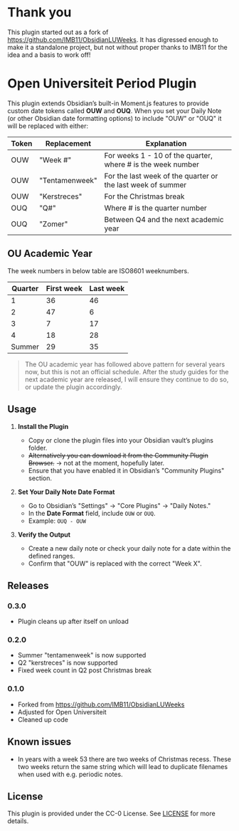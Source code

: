 # Thank you
This plugin started out as a fork of https://github.com/IMB11/ObsidianLUWeeks. It has digressed enough to make it a standalone project, but not without proper thanks to IMB11 for the idea and a basis to work off!

# Open Universiteit Period Plugin

This plugin extends Obsidian’s built-in Moment.js features to provide custom date tokens called **OUW** and **OUQ**. When you set your Daily Note (or other Obsidian date formatting options) to include "OUW" or "OUQ" it will be replaced with either:

| Token | Replacement    | Explanation                                                 |
|-------|----------------|-------------------------------------------------------------|
| OUW   | "Week #"       | For weeks 1 - 10 of the quarter, where # is the week number |
| OUW   | "Tentamenweek" | For the last week of the quarter or the last week of summer |
| OUW   | "Kerstreces"   | For the Christmas break                                     |
| OUQ   | "Q#"           | Where # is the quarter number                               |
| OUQ   | "Zomer"        | Between Q4 and the next academic year                       | 

## OU Academic Year
The week numbers in below table are ISO8601 weeknumbers. 

| Quarter | First week | Last week |
|---------|------------|-----------|
| 1       | 36         | 46        |
| 2       | 47         |  6        |
| 3       |  7         | 17        | 
| 4       | 18         | 28        |
| Summer  | 29         | 35        |

> The OU academic year has followed above pattern for several years now, but this is not an official schedule. After the study guides for the next academic year are released, I will ensure they continue to do so, or update the plugin accordingly.
## Usage

1. **Install the Plugin**  
   - Copy or clone the plugin files into your Obsidian vault’s plugins folder.  
   - ~~Alternatively you can download it from the Community Plugin Browser.~~ -> not at the moment, hopefully later.
   - Ensure that you have enabled it in Obsidian’s "Community Plugins" section.

2. **Set Your Daily Note Date Format**  
   - Go to Obsidian’s "Settings" → "Core Plugins" → "Daily Notes."  
   - In the **Date Format** field, include `OUW` or `OUQ`.  
   - Example: `OUQ - OUW`

3. **Verify the Output**  
   - Create a new daily note or check your daily note for a date within the defined ranges.  
   - Confirm that "OUW" is replaced with the correct "Week X".

## Releases
### 0.3.0
- Plugin cleans up after itself on unload

### 0.2.0
- Summer "tentamenweek" is now supported
- Q2 "kerstreces" is now supported
- Fixed week count in Q2 post Christmas break

### 0.1.0
- Forked from https://github.com/IMB11/ObsidianLUWeeks
- Adjusted for Open Universiteit
- Cleaned up code

## Known issues
- In years with a week 53 there are two weeks of Christmas recess. These two weeks return the same string which will lead to duplicate filenames when used with e.g. periodic notes.

## License

This plugin is provided under the CC-0 License. See [LICENSE](./LICENSE) for more details.
